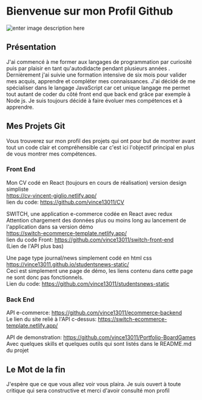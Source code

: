# Bienvenue sur mon Profil Github


![enter image description here](https://i.pinimg.com/originals/c4/01/23/c40123ced12dfc19cf94108d0e5008a2.gif)
## Présentation
 J'ai commencé à me former aux langages de programmation  par curiosité puis par plaisir en tant qu'autodidacte pendant plusieurs  années .  Dernièrement j'ai suivie une formation intensive de six mois pour valider mes acquis, apprendre et compléter mes connaissances.  J'ai décidé de me spécialiser dans le langage JavaScript car cet unique langage me permet tout autant de coder du côté front end que back end grâce par exemple à Node js. Je suis toujours décidé à faire évoluer mes compétences et à apprendre.

## Mes Projets Git

Vous trouverez sur mon profil des projets qui ont pour but de montrer avant tout un code clair et compréhensible car c'est ici l'objectif principal en plus de vous montrer mes compétences.

### Front End  

Mon CV codé en React (toujours en cours de réalisation)
version design simpliste  
https://cv-vincent-giglio.netlify.app/  
lien du code: https://github.com/vince13011/CV

SWITCH, une application  e-commerce codée en React avec redux  
Attention chargement des données plus ou moins long au lancement de l'application dans sa version démo   
https://switch-ecommerce-template.netlify.app/   
lien du code Front: https://github.com/vince13011/switch-front-end  
(Lien de l'API plus bas)


Une page type journal/news simplement codé en html css  
https://vince13011.github.io/studentsnews-static/  
Ceci est simplement une page de démo, les liens contenu dans cette page ne sont donc pas fonctionnels.  
Lien du code: https://github.com/vince13011/studentsnews-static
  
 ### Back End  
 
API e-commerce: https://github.com/vince13011/ecommerce-backend  
Le lien du site relié à l'API c-dessus:
https://switch-ecommerce-template.netlify.app/

API de demonstration: https://github.com/vince13011/Portfolio-BoardGames  
Avec quelques skills et quelques outils qui sont listés dans le README.md du projet



## Le Mot de la fin

J'espère que ce que vous allez voir vous plaira. Je suis ouvert à toute critique qui sera constructive et merci d'avoir consulté mon profil
